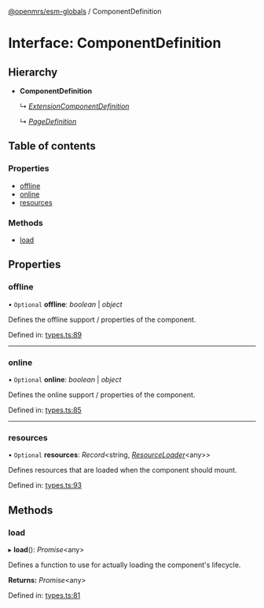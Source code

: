 [@openmrs/esm-globals](../API.md) / ComponentDefinition

# Interface: ComponentDefinition

## Hierarchy

- **ComponentDefinition**

  ↳ [*ExtensionComponentDefinition*](extensioncomponentdefinition.md)

  ↳ [*PageDefinition*](pagedefinition.md)

## Table of contents

### Properties

- [offline](componentdefinition.md#offline)
- [online](componentdefinition.md#online)
- [resources](componentdefinition.md#resources)

### Methods

- [load](componentdefinition.md#load)

## Properties

### offline

• `Optional` **offline**: *boolean* \| *object*

Defines the offline support / properties of the component.

Defined in: [types.ts:89](https://github.com/openmrs/openmrs-esm-core/blob/master/packages/framework/esm-globals/src/types.ts#L89)

___

### online

• `Optional` **online**: *boolean* \| *object*

Defines the online support / properties of the component.

Defined in: [types.ts:85](https://github.com/openmrs/openmrs-esm-core/blob/master/packages/framework/esm-globals/src/types.ts#L85)

___

### resources

• `Optional` **resources**: *Record*<string, [*ResourceLoader*](resourceloader.md)<any\>\>

Defines resources that are loaded when the component should mount.

Defined in: [types.ts:93](https://github.com/openmrs/openmrs-esm-core/blob/master/packages/framework/esm-globals/src/types.ts#L93)

## Methods

### load

▸ **load**(): *Promise*<any\>

Defines a function to use for actually loading the component's lifecycle.

**Returns:** *Promise*<any\>

Defined in: [types.ts:81](https://github.com/openmrs/openmrs-esm-core/blob/master/packages/framework/esm-globals/src/types.ts#L81)
